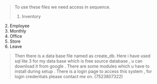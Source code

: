 > To use these files we need access in sequence.
> 1. Inventory
2. Employee
3. Monthly
4. Office
5. Store
6. Leave
> Then there is a data base file named as create_db.
>Here i have used sql lite 3 for my data base which is free source database , u can download it from google .
>There are some modules which u have to install during setup .
> There is a login page to access this system , for login credentials please contact me on.
(7523807322)
